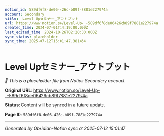 ```yaml
---
notion_id: 589df6f8-de06-426c-b89f-7881e227974a
account: Secondary
title:  Level Upセミナー_アウトプット
url: https://www.notion.so/Level-Up-_-589df6f8de06426cb89f7881e227974a
created_time: 2024-07-01T14:19:00.000Z
last_edited_time: 2024-10-26T02:20:00.000Z
sync_status: placeholder
sync_time: 2025-07-12T15:01:47.381434
---
```


#  Level Upセミナー_アウトプット

*🔄 This is a placeholder file from Notion Secondary account.*

**Original URL**: https://www.notion.so/Level-Up-_-589df6f8de06426cb89f7881e227974a

**Status**: Content will be synced in a future update.

**Page ID**: `589df6f8-de06-426c-b89f-7881e227974a`

---

*Generated by Obsidian-Notion sync at 2025-07-12 15:01:47*

